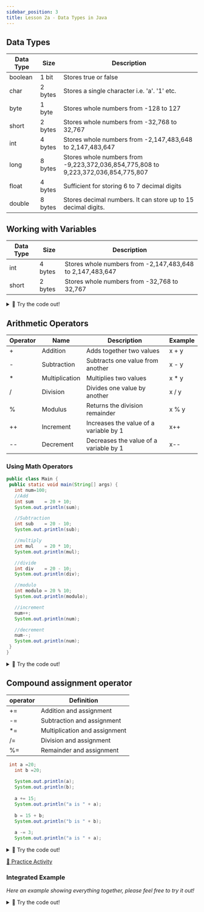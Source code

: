 ```yaml
---
sidebar_position: 3
title: Lesson 2a - Data Types in Java
---
```


## Data Types

| Data Type | Size    | Description                                                                       |
| --------- | ------- | --------------------------------------------------------------------------------- |
| boolean   | 1 bit   | Stores true or false                                                              |
| char      | 2 bytes | Stores a single character i.e. 'a'. '1' etc.                                      |
| byte      | 1 byte  | Stores whole numbers from -128 to 127                                             |
| short     | 2 bytes | Stores whole numbers from -32,768 to 32,767                                       |
| int       | 4 bytes | Stores whole numbers from -2,147,483,648 to 2,147,483,647                         |
| long      | 8 bytes | Stores whole numbers from -9,223,372,036,854,775,808 to 9,223,372,036,854,775,807 |
| float     | 4 bytes | Sufficient for storing 6 to 7 decimal digits                                      |
| double    | 8 bytes | Stores decimal numbers. It can store up to 15 decimal digits.                     |


## Working with Variables

| Data Type | Size    | Description                                               |
| --------- | ------- | --------------------------------------------------------- |
| int       | 4 bytes | Stores whole numbers from -2,147,483,648 to 2,147,483,647 |
| short     | 2 bytes | Stores whole numbers from -32,768 to 32,767               |


<details>
<summary>
🧪 Try the code out! 
</summary>
<iframe src="https://trinket.io/embed/java/e694e1d8b3" width="100%" height="300" frameborder="0" marginwidth="0" marginheight="0" allowfullscreen></iframe>

</details>

## Arithmetic Operators

| Operator | Name           | Description                            | Example |
| -------- | -------------- | -------------------------------------- | ------- |
| +        | Addition       | Adds together two values               | x + y   |
| -        | Subtraction    | Subtracts one value from another       | x - y   |
| *        | Multiplication | Multiplies two values                  | x * y   |
| /        | Division       | Divides one value by another           | x / y   |
| %        | Modulus        | Returns the division remainder         | x % y   |
| ++       | Increment      | Increases the value of a variable by 1 | x++     |
| --       | Decrement      | Decreases the value of a variable by 1 | x--     |

### Using Math Operators
```java
public class Main {
 public static void main(String[] args) {
   int num=100;
   //Add
   int sum    = 20 + 10;
   System.out.println(sum);

   //Subtraction
   int sub    = 20 - 10;
   System.out.println(sub);

   //multiply
   int mul    = 20 * 10;
   System.out.println(mul);

   //divide
   int div    = 20 - 10;
   System.out.println(div);

   //modulo
   int modulo = 20 % 10;
   System.out.println(modulo);

   //increment
   num++;
   System.out.println(num);

   //decrement
   num--;
   System.out.println(num);
 }
}
```
<details>
<summary>
🧪 Try the code out! 
</summary>
<iframe src="https://trinket.io/embed/java/4ae86c0fd1" width="100%" height="400" frameborder="0" marginwidth="0" marginheight="0" allowfullscreen></iframe>

</details>

## Compound assignment operator

| operator | Definition                    |
| -------- | ----------------------------- |
| +=       | Addition and assignment       |
| -=       | Subtraction and assignment    |
| *=       | Multiplication and assignment |
| /=       | Division and assignment       |
| %=       | Remainder and assignment      |

```java
 int a =20;
   int b =20;
   
   System.out.println(a);
   System.out.println(b);
   
   a += 15;
   System.out.println("a is " + a);
   
   b = 15 + b;
   System.out.println("b is " + b);
   
   a -= 3;
   System.out.println("a is " + a);
```

<details>
<summary>
🧪 Try the code out! 
</summary>
<iframe src="https://trinket.io/embed/java/2bfb91b7e7" width="100%" height="600" frameborder="0" marginwidth="0" marginheight="0" allowfullscreen></iframe>

</details>

[👀 Practice Activity](https://learn2codelive.com/courses/107/pages/lesson-2-learning-activities-r-practice-activity-1-prediction-with-integer-data-type-and-math-operations?module_item_id=9048)

### Integrated Example
*Here an example showing everything together, please feel free to try it out!*
<details>
<summary>
🧪 Try the code out! 
</summary>
<iframe src="https://trinket.io/embed/java/28a729f904" width="100%" height="600" frameborder="0" marginwidth="0" marginheight="0" allowfullscreen></iframe>

</details>



